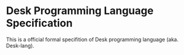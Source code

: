 # Desk Programming Language Specification

This is a official formal specifition of Desk programming language (aka. Desk-lang).
